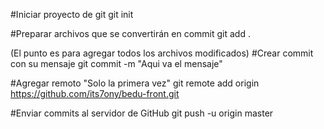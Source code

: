 #Iniciar proyecto de git
git init

#Preparar archivos que se convertirán en commit
git add .

(El punto es para agregar todos los archivos modificados)
#Crear commit con su mensaje
git commit -m "Aqui va el mensaje"

#Agregar remoto "Solo la primera vez"
git remote add origin https://github.com/its7ony/bedu-front.git

#Enviar commits al servidor de GitHub
git push -u origin master
